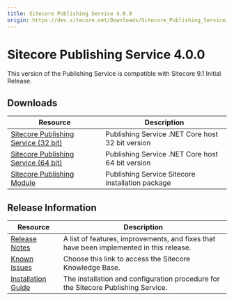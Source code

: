 ```yaml
---
title: Sitecore Publishing Service 4.0.0
origin: https://dev.sitecore.net/Downloads/Sitecore_Publishing_Service/40/Sitecore_Publishing_Service_400.aspx
---
```


# Sitecore Publishing Service 4.0.0

This version of the Publishing Service is compatible with Sitecore 9.1 Initial Release.

## Downloads

 | Resource | Description |
 | --- | --- |
 | [Sitecore Publishing Service (32 bit)](https://sitecoredev.azureedge.net/~/media/8678388253EE4C0FA4FB36D204F253FB.ashx?date=20181127T101820) | Publishing Service .NET Core host 32 bit version |
 | [Sitecore Publishing Service (64 bit)](https://sitecoredev.azureedge.net/~/media/9E6E1DF9447A4B4CAE503A7752183E98.ashx?date=20181127T101721) | Publishing Service .NET Core host 64 bit version |
 | [Sitecore Publishing Module](https://sitecoredev.azureedge.net/~/media/ED1FE8113D264CBD956783BAD2EA7776.ashx?date=20181127T102056) | Publishing Service Sitecore installation package |

## Release Information

 | Resource | Description |
 | --- | --- |
 | [Release Notes](/downloads/Sitecore%20Publishing%20Service/40/Sitecore%20Publishing%20Service%20400/Release%20Notes) | A list of features, improvements, and fixes that have been implemented in this release. |
 | [Known Issues](https://kb.sitecore.net/articles/431510) | Choose this link to access the Sitecore Knowledge Base. |
 | [Installation Guide](https://sitecoredev.azureedge.net/~/media/CBD09701946B4F6E82451FD258DACAB4.ashx?date=20200204T081903) | The installation and configuration procedure for the Sitecore Publishing Service. |